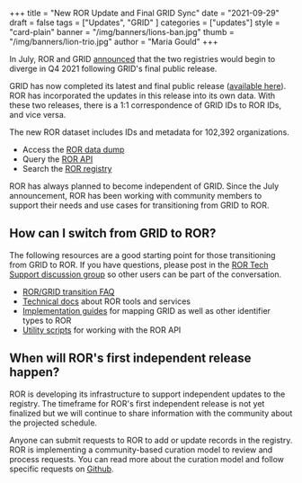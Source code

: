 +++
title = "New ROR Update and Final GRID Sync"
date = "2021-09-29"
draft = false
tags = ["Updates", "GRID" ]
categories = ["updates"]
style = "card-plain"
banner = "/img/banners/lions-ban.jpg"
thumb = "/img/banners/lion-trio.jpg"
author = "Maria Gould"
+++

In July, ROR and GRID [announced](/blog/2021-07-12-ror-grid-the-way-forward) that the two registries would begin to diverge in Q4 2021 following GRID's final public release.

GRID has now completed its latest and final public release ([available here](https://grid.ac/downloads)). ROR has incorporated the updates in this release into its own data. With these two releases, there is a 1:1 correspondence of GRID IDs to ROR IDs, and vice versa.

The new ROR dataset includes IDs and metadata for 102,392 organizations.

- Access the [ROR data dump](https://doi.org/10.5281/zenodo.5534442.)
- Query the [ROR API](https://api.ror.org/organizations)
- Search the [ROR registry](https://ror.org/search)

ROR has always planned to become independent of GRID. Since the July announcement, ROR has been working with community members to support their needs and use cases for transitioning from GRID to ROR.    

## How can I switch from GRID to ROR?
The following resources are a good starting point for those transitioning from GRID to ROR. If you have questions, please post in the [ROR Tech Support discussion group](https://groups.google.com/a/ror.org/g/ror-api-users) so other users can be part of the conversation.

- [ROR/GRID transition FAQ](https://ror.readme.io/docs/grid)
- [Technical docs](https://ror.readme.io/docs/rest-api) about ROR tools and services
- [Implementation guides](https://ror.readme.io/docs/mapping) for mapping GRID as well as other identifier types to ROR
- [Utility scripts](https://github.com/ror-community/ror-utilities) for working with the ROR API

## When will ROR's first independent release happen?
ROR is developing its infrastructure to support independent updates to the registry. The timeframe for ROR's first independent release is not yet finalized but we will continue to share information with the community about the projected schedule.

Anyone can submit requests to ROR to add or update records in the registry. ROR is implementing a community-based curation model to review and process requests. You can read more about the curation model and follow specific requests on [Github](https://github.com/ror-community/ror-updates/issues).
